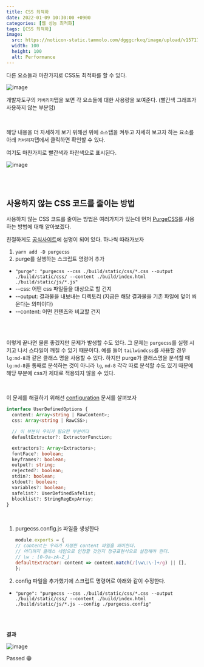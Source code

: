 ```yaml
---
title: CSS 최적화
date: 2022-01-09 10:30:00 +0900
categories: [웹 성능 최적화]
tags: [CSS 최적화]
image:
  src: https://noticon-static.tammolo.com/dgggcrkxq/image/upload/v1571795671/noticon/ncgxzfzuzo0ygwniagek.png
  width: 100
  height: 100
  alt: Performance
---
```


다른 요소들과 마찬가지로 CSS도 최적화를 할 수 있다.

![image](https://user-images.githubusercontent.com/52060742/148664679-08dd2c43-f267-4cae-b359-8d63573e0e72.png)

개발자도구의 `커버리지`탭을 보면 각 요소들에 대한 사용량을 보여준다. (빨간색 그래프가 사용하지 않는 부분임)

<br/>

해당 내용을 더 자세하게 보기 위해선 위에 `소스`탭을 켜두고 자세히 보고자 하는 요소를 아래 `커버리지`탭에서 클릭하면 확인할 수 있다.

여기도 마찬가지로 빨간색과 파란색으로 표시된다.

![image](https://user-images.githubusercontent.com/52060742/148664717-0c339d49-fd39-4c2d-97ea-a69ee43e3e63.png)

<br/>
<br/>

## 사용하지 않는 CSS 코드를 줄이는 방법

사용하지 않는 CSS 코드를 줄이는 방법은 여러가지가 있는데 먼저 [PurgeCSS](https://purgecss.com/)를 사용하는 방법에 대해 알아보겠다. 

친절하게도 [공식사이트](https://purgecss.com/CLI.html#installation)에 설명이 되어 있다. 하나씩 따라가보자

1. `yarn add -D purgecss`
2. purge를 실행하는 스크립트 명령어 추가
  - `"purge": "purgecss --css ./build/static/css/*.css --output ./build/static/css/ --content ./build/index.html ./build/static/js/*.js"`
  - --css: 어떤 css 파일들을 대상으로 할 건지
  - --output: 결과물을 내보내는 디렉토리 (지금은 해당 결과물을 기존 파일에 덮어 씌운다는 의미이다)
  - --content: 어떤 컨텐츠와 비교할 건지

<br/>
<br/>

이렇게 끝나면 물론 좋겠지만 문제가 발생할 수도 있다. 그 문제는 `purgecss`를 실행 시키고 나서 스타일이 깨질 수 있기 때문이다. 예를 들어 `tailwindcss`를 사용할 경우 `lg:md-8`과 같은 클래스 명을 사용할 수 있다. 하지만 purge가 클래스명을 분석할 때 `lg:md-8`을 통째로 분석하는 것이 아니라 `lg`, `md-8` 각각 따로 분석할 수도 있기 때문에 해당 부분에 css가 제대로 적용되지 않을 수 있다.

<br/>

이 문제를 해결하기 위해선 [configuration](https://purgecss.com/configuration.html) 문서를 살펴보자

```ts
interface UserDefinedOptions {
  content: Array<string | RawContent>;
  css: Array<string | RawCSS>;

  // 이 부분이 우리가 필요한 부분이다
  defaultExtractor?: ExtractorFunction;

  extractors?: Array<Extractors>;
  fontFace?: boolean;
  keyframes?: boolean;
  output?: string;
  rejected?: boolean;
  stdin?: boolean;
  stdout?: boolean;
  variables?: boolean;
  safelist?: UserDefinedSafelist;
  blocklist?: StringRegExpArray;
}
```

<br/>

1. purgecss.config.js 파일을 생성한다
    ```js
    module.exports = {
    // content는 우리가 지정한 content 파일을 의미한다.
    // 어디까지 클래스 네임으로 인정할 것인지 정규표현식으로 설정해야 한다.
    // \w : [0-9a-zA-Z_]
    defaultExtractor: content => content.match(/[\w\:\-]+/g) || [],
    };
    ```

2. config 파일을 추가했기에 스크립트 명령어로 아래와 같이 수정한다.
  - `"purge": "purgecss --css ./build/static/css/*.css --output ./build/static/css/ --content ./build/index.html ./build/static/js/*.js --config ./purgecss.config"`

<br/>
<br/>

**결과**

![image](https://user-images.githubusercontent.com/52060742/148665709-e5bec7d0-951e-43a7-bd0c-2178a18fa03f.png)

Passed 😁
